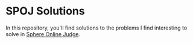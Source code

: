 # SPOJ Solutions
In this repository, you'll find solutions to the problems I find interesting to solve
in [Sphere Online Judge](https://www.spoj.com/).
